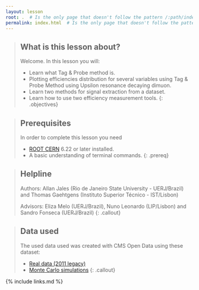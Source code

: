 ```yaml
---
layout: lesson
root: .  # Is the only page that doesn't follow the pattern /:path/index.html
permalink: index.html  # Is the only page that doesn't follow the pattern /:path/index.html
---
```




> ## What is this lesson about?
>
> Welcome.  In this lesson you will:
> - Learn what Tag & Probe method is.
> - Plotting efficiencies distribution for several variables using Tag & Probe Method using Upsilon resonance decaying dimuon.
> - Learn two methods for signal extraction from a dataset.
> - Learn how to use two efficiency measurement tools.
{: .objectives}

> ## Prerequisites
> In order to complete this lesson you need
> - [ROOT CERN](https://root.cern/install/) 6.22 or later installed.
> - A basic understanding of terminal commands.
{: .prereq}

> ## Helpline
> Authors: Allan Jales (Rio de Janeiro State University - UERJ/Brazil) and Thomas Gaehtgens (Instituto Superior Técnico - IST/Lisbon)
> 
> Advisors: Eliza Melo (UERJ/Brazil), Nuno Leonardo (LIP/Lisbon) and Sandro Fonseca (UERJ/Brazil)
{: .callout}

> ## Data used
> The used data used was created with CMS Open Data using these dataset:
> * [Real data (2011 legacy)](http://opendata.cern.ch/record/27)
> * [Monte Carlo simulations](http://opendata.cern.ch/record/1522)
{: .callout}

{% include links.md %}
